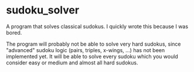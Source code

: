 # sudoku_solver
A program that solves classical sudokus. I quickly wrote this because I was bored.

The program will probably not be able to solve very hard sudokus, since "advanced" sudoku logic (pairs, triples, x-wings, ...) has not been implemented yet. It will be able to solve every sudoku which you would consider easy or medium and almost all hard sudokus.
